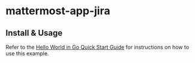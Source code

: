 # mattermost-app-jira

## Install & Usage

Refer to the [Hello World in Go Quick Start Guide](https://developers.mattermost.com/integrate/apps/quickstart/quick-start-go/) for instructions on how to use this example.


